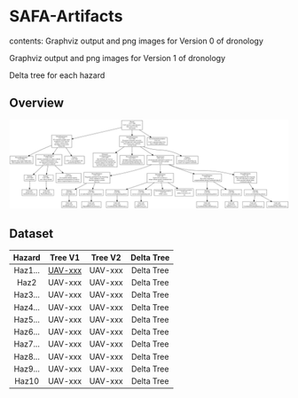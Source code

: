 # SAFA-Artifacts
contents:
Graphviz output and png images for Version 0 of dronology

Graphviz output and png images for Version 1 of dronology

Delta tree for each hazard 

## Overview

![SAFA Approach](/V0_Tree_images/UAV-1006_SafetyTree.png)


## Dataset

|  Hazard |  Tree V1 | Tree V2 |  Delta Tree |
|:-------:|:--------:|:-------:|:-----------:|
| Haz1... |  [UAV-xxx](/V0_Tree_images/UAV-1006_SafetyTree.png) | UAV-xxx |  Delta Tree |
|   Haz2  |  UAV-xxx | UAV-xxx |  Delta Tree |
| Haz3... |  UAV-xxx | UAV-xxx |  Delta Tree |
| Haz4... |  UAV-xxx | UAV-xxx |  Delta Tree |
| Haz5... |  UAV-xxx | UAV-xxx |  Delta Tree |
| Haz6... |  UAV-xxx | UAV-xxx |  Delta Tree |
| Haz7... |  UAV-xxx | UAV-xxx |  Delta Tree |
| Haz8... |  UAV-xxx | UAV-xxx |  Delta Tree |
| Haz9... |  UAV-xxx | UAV-xxx |  Delta Tree |
|  Haz10  |  UAV-xxx | UAV-xxx |  Delta Tree |
